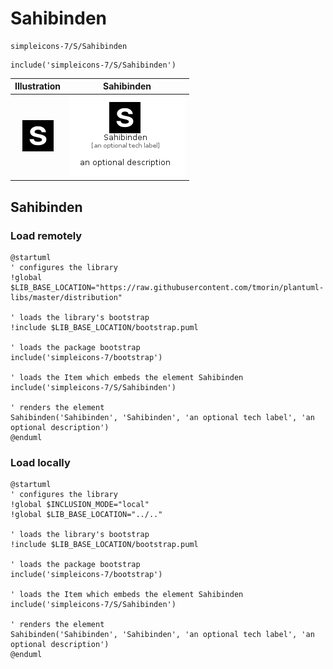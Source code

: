 # Sahibinden


```text
simpleicons-7/S/Sahibinden
```

```text
include('simpleicons-7/S/Sahibinden')
```



| Illustration | Sahibinden |
| :---: | :---: |
| ![illustration for Illustration](../../simpleicons-7/S/Sahibinden.png) | ![illustration for Sahibinden](../../simpleicons-7/S/Sahibinden.Local.png) |




## Sahibinden

### Load remotely
```plantuml
@startuml
' configures the library
!global $LIB_BASE_LOCATION="https://raw.githubusercontent.com/tmorin/plantuml-libs/master/distribution"

' loads the library's bootstrap
!include $LIB_BASE_LOCATION/bootstrap.puml

' loads the package bootstrap
include('simpleicons-7/bootstrap')

' loads the Item which embeds the element Sahibinden
include('simpleicons-7/S/Sahibinden')

' renders the element
Sahibinden('Sahibinden', 'Sahibinden', 'an optional tech label', 'an optional description')
@enduml
```

### Load locally
```plantuml
@startuml
' configures the library
!global $INCLUSION_MODE="local"
!global $LIB_BASE_LOCATION="../.."

' loads the library's bootstrap
!include $LIB_BASE_LOCATION/bootstrap.puml

' loads the package bootstrap
include('simpleicons-7/bootstrap')

' loads the Item which embeds the element Sahibinden
include('simpleicons-7/S/Sahibinden')

' renders the element
Sahibinden('Sahibinden', 'Sahibinden', 'an optional tech label', 'an optional description')
@enduml
```

